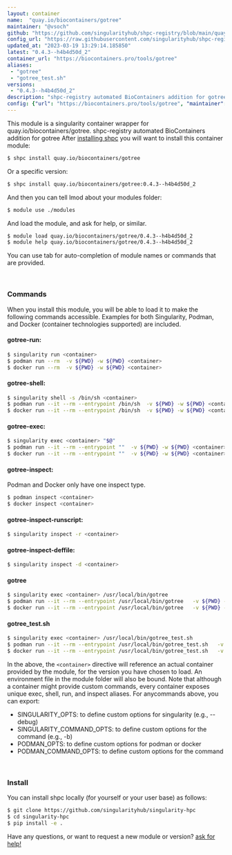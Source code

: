 ```yaml
---
layout: container
name:  "quay.io/biocontainers/gotree"
maintainer: "@vsoch"
github: "https://github.com/singularityhub/shpc-registry/blob/main/quay.io/biocontainers/gotree/container.yaml"
config_url: "https://raw.githubusercontent.com/singularityhub/shpc-registry/main/quay.io/biocontainers/gotree/container.yaml"
updated_at: "2023-03-19 13:29:14.185850"
latest: "0.4.3--h4b4d50d_2"
container_url: "https://biocontainers.pro/tools/gotree"
aliases:
 - "gotree"
 - "gotree_test.sh"
versions:
 - "0.4.3--h4b4d50d_2"
description: "shpc-registry automated BioContainers addition for gotree"
config: {"url": "https://biocontainers.pro/tools/gotree", "maintainer": "@vsoch", "description": "shpc-registry automated BioContainers addition for gotree", "latest": {"0.4.3--h4b4d50d_2": "sha256:3b0f023c7c7860e1854fbfcfcd15f176ff02f3e6f2e01da02477edb51e2b4244"}, "tags": {"0.4.3--h4b4d50d_2": "sha256:3b0f023c7c7860e1854fbfcfcd15f176ff02f3e6f2e01da02477edb51e2b4244"}, "docker": "quay.io/biocontainers/gotree", "aliases": {"gotree": "/usr/local/bin/gotree", "gotree_test.sh": "/usr/local/bin/gotree_test.sh"}}
---
```


This module is a singularity container wrapper for quay.io/biocontainers/gotree.
shpc-registry automated BioContainers addition for gotree
After [installing shpc](#install) you will want to install this container module:


```bash
$ shpc install quay.io/biocontainers/gotree
```

Or a specific version:

```bash
$ shpc install quay.io/biocontainers/gotree:0.4.3--h4b4d50d_2
```

And then you can tell lmod about your modules folder:

```bash
$ module use ./modules
```

And load the module, and ask for help, or similar.

```bash
$ module load quay.io/biocontainers/gotree/0.4.3--h4b4d50d_2
$ module help quay.io/biocontainers/gotree/0.4.3--h4b4d50d_2
```

You can use tab for auto-completion of module names or commands that are provided.

<br>

### Commands

When you install this module, you will be able to load it to make the following commands accessible.
Examples for both Singularity, Podman, and Docker (container technologies supported) are included.

#### gotree-run:

```bash
$ singularity run <container>
$ podman run --rm  -v ${PWD} -w ${PWD} <container>
$ docker run --rm  -v ${PWD} -w ${PWD} <container>
```

#### gotree-shell:

```bash
$ singularity shell -s /bin/sh <container>
$ podman run --it --rm --entrypoint /bin/sh  -v ${PWD} -w ${PWD} <container>
$ docker run --it --rm --entrypoint /bin/sh  -v ${PWD} -w ${PWD} <container>
```

#### gotree-exec:

```bash
$ singularity exec <container> "$@"
$ podman run --it --rm --entrypoint ""  -v ${PWD} -w ${PWD} <container> "$@"
$ docker run --it --rm --entrypoint ""  -v ${PWD} -w ${PWD} <container> "$@"
```

#### gotree-inspect:

Podman and Docker only have one inspect type.

```bash
$ podman inspect <container>
$ docker inspect <container>
```

#### gotree-inspect-runscript:

```bash
$ singularity inspect -r <container>
```

#### gotree-inspect-deffile:

```bash
$ singularity inspect -d <container>
```


#### gotree

```bash
$ singularity exec <container> /usr/local/bin/gotree
$ podman run --it --rm --entrypoint /usr/local/bin/gotree   -v ${PWD} -w ${PWD} <container> -c " $@"
$ docker run --it --rm --entrypoint /usr/local/bin/gotree   -v ${PWD} -w ${PWD} <container> -c " $@"
```


#### gotree_test.sh

```bash
$ singularity exec <container> /usr/local/bin/gotree_test.sh
$ podman run --it --rm --entrypoint /usr/local/bin/gotree_test.sh   -v ${PWD} -w ${PWD} <container> -c " $@"
$ docker run --it --rm --entrypoint /usr/local/bin/gotree_test.sh   -v ${PWD} -w ${PWD} <container> -c " $@"
```



In the above, the `<container>` directive will reference an actual container provided
by the module, for the version you have chosen to load. An environment file in the
module folder will also be bound. Note that although a container
might provide custom commands, every container exposes unique exec, shell, run, and
inspect aliases. For anycommands above, you can export:

 - SINGULARITY_OPTS: to define custom options for singularity (e.g., --debug)
 - SINGULARITY_COMMAND_OPTS: to define custom options for the command (e.g., -b)
 - PODMAN_OPTS: to define custom options for podman or docker
 - PODMAN_COMMAND_OPTS: to define custom options for the command

<br>

### Install

You can install shpc locally (for yourself or your user base) as follows:

```bash
$ git clone https://github.com/singularityhub/singularity-hpc
$ cd singularity-hpc
$ pip install -e .
```

Have any questions, or want to request a new module or version? [ask for help!](https://github.com/singularityhub/singularity-hpc/issues)
